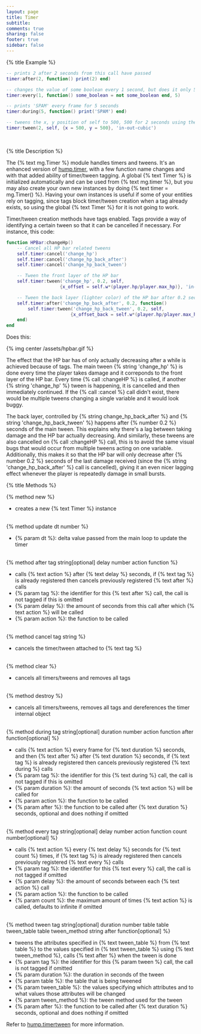 ```yaml
---
layout: page
title: Timer 
subtitle:
comments: true
sharing: false
footer: true
sidebar: false 
---
```


{% title Example %}

~~~ lua
-- prints 2 after 2 seconds from this call have passed
timer:after(2, function() print(2) end)

-- changes the value of some boolean every 1 second, but does it only 5 times
timer:every(1, function() some_boolean = not some_boolean end, 5)

-- prints 'SPAM' every frame for 5 seconds
timer:during(5, function() print('SPAM') end)

-- tweens the x, y position of self to 500, 500 for 2 seconds using the 'in-out-cubic' tween method
timer:tween(2, self, {x = 500, y = 500}, 'in-out-cubic')
~~~
<br>

{% title Description %}

The {% text mg.Timer %} module handles timers and tweens. It's an enhanced version of 
[hump.timer](http://vrld.github.io/hump/#hump.timer), with a few function name changes and with that 
added ability of timer/tween tagging. A global {% text Timer %} is initialized automatically and can 
be used from {% text mg.timer %}, but you may also create your own new instances by doing {% text timer = mg.Timer() %}.
Having your own instances is useful if some of your entities rely on tagging, since tags block 
timer/tween creation when a tag already exists, so using the global {% text Timer %} for it is not going to work.

Timer/tween creation methods have tags enabled. Tags provide a way of identifying a certain tween so 
that it can be cancelled if necessary. For instance, this code:

~~~ lua
function HPBar:changeHp()
    -- Cancel all HP bar related tweens
    self.timer:cancel('change_hp')
    self.timer:cancel('change_hp_back_after')
    self.timer:cancel('change_hp_back_tween')

    -- Tween the front layer of the HP bar
    self.timer:tween('change_hp', 0.2, self, 
                    {x_offset = self.w*(player.hp/player.max_hp)}, 'in-out-cubic')

    -- Tween the back layer (lighter color) of the HP bar after 0.2 seconds
    self.timer:after('change_hp_back_after', 0.2, function()
        self.timer:tween('change_hp_back_tween', 0.2, self, 
                        {x_offset_back = self.w*(player.hp/player.max_hp)}, 'in-out-cubic')
    end)
end
~~~

Does this:

{% img center /assets/hpbar.gif %}

The effect that the HP bar has of only actually decreasing after a while is achieved because of tags. 
The main tween {% string 'change_hp' %} is done every time the player takes damage and it correponds 
to the front layer of the HP bar. Every time {% call :changeHP %} is called, if another {% string 'change_hp' %}
tween is happening, it is cancelled and then immediately continued. If the {% call :cancel %} call didn't exist, 
there would be multiple tweens changing a single variable and it would look buggy.

The back layer, controlled by {% string change_hp_back_after %} and {% string 'change_hp_back_tween' %} happens 
after {% number 0.2 %} seconds of the main tween. This explains why there's a lag between taking damage and the 
HP bar actually decreasing. And similarly, these tweens are also cancelled on {% call :changeHP %} call, this is 
to avoid the same visual bugs that would occur from multiple tweens acting on one variable. Additionally, this 
makes it so that the HP bar will only decrease after {% number 0.2 %} seconds of the last damage received (since 
the {% string 'change_hp_back_after' %} call is cancelled), giving it an even nicer lagging effect whenever the player
is repeatedly damage in small bursts.
<br>

{% title Methods %}

{% method new %}

*   creates a new {% text Timer %} instance 
<br><br>

{% method update dt number %}

*   {% param dt %}: delta value passed from the main loop to update the timer
<br><br>

{% method after tag string[optional] delay number action function %}

*   calls {% text action %} after {% text delay %} seconds, if {% text tag %} is already registered then 
cancels previously registered {% text after %} calls
*   {% param tag %}: the identifier for this {% text after %} call, the call is not tagged if this is omitted
*   {% param delay %}: the amount of seconds from this call after which {% text action %} will be called
*   {% param action %}: the function to be called
<br><br>

{% method cancel tag string %}

*   cancels the timer/tween attached to {% text tag %} 
<br><br>

{% method clear %}

*   cancels all timers/tweens and removes all tags
<br><br>

{% method destroy %}

*   cancels all timers/tweens, removes all tags and dereferences the timer internal object
<br><br>

{% method during tag string[optional] duration number action function after function[optional] %}

*   calls {% text action %} every frame for {% text duration %} seconds, and then {% text after %} after 
{% text duration %} seconds, if {% text tag %} is already registered then cancels previously registered
{% text during %} calls
*   {% param tag %}: the identifier for this {% text during %} call, the call is not tagged if this is omitted
*   {% param duration %}: the amount of seconds {% text action %} will be called for
*   {% param action %}: the function to be called
*   {% param after %}: the function to be called after {% text duration %} seconds, optional and does nothing if omitted
<br><br>

{% method every tag string[optional] delay number action function count number[optional] %}

*   calls {% text action %} every {% text delay %} seconds for {% text count %} times, if {% text tag %} is 
already registered then cancels previously registered {% text every %} calls
*   {% param tag %}: the identifier for this {% text every %} call, the call is not tagged if omitted
*   {% param delay %}: the amount of seconds between each {% text action %} call
*   {% param action %}: the function to be called
*   {% param count %}: the maximum amount of times {% text action %} is called, defaults to infinite if omitted
<br><br>

{% method tween tag string[optional] duration number table table tween_table table tween_method string after function[optional] %}

*   tweens the attributes specified in {% text tween_table %} from {% text table %} to the values specified in {% text tween_table %} 
using {% text tween_method %}, calls {% text after %} when the tween is done
*   {% param tag %}: the identifier for this {% param tween %} call, the call is not tagged if omitted
*   {% param duration %}: the duration in seconds of the tween
*   {% param table %}: the table that is being tweened
*   {% param tween_table %}: the values specifying which attributes and to what values those attributes will be changed
*   {% param tween_method %}: the tween method used for the tween
*   {% param after %}: the function to be called after {% text duration %} seconds, optional and does nothing if omitted

Refer to [hump.timertween](http://vrld.github.io/hump/#hump.timertween) for more information.
<br><br>
